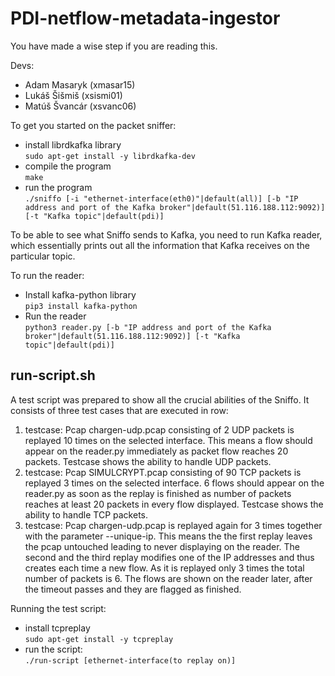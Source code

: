 # PDI-netflow-metadata-ingestor
You have made a wise step if you are reading this.

Devs:
- Adam Masaryk (xmasar15)
- Lukáš Šišmiš (xsismi01)
- Matúš Švancár (xsvanc06)

To get you started on the packet sniffer:
- install librdkafka library<br>
`sudo apt-get install -y librdkafka-dev`
- compile the program<br>
`make`
- run the program<br>
`./sniffo [-i "ethernet-interface(eth0)"|default(all)] [-b "IP address and port of the Kafka broker"|default(51.116.188.112:9092)] [-t "Kafka topic"|default(pdi)]`

To be able to see what Sniffo sends to Kafka, you need to run Kafka reader, which essentially prints out all the information that Kafka receives on the particular topic. 

To run the reader:
- Install kafka-python library<br>
`pip3 install kafka-python`
- Run the reader<br>
`python3 reader.py [-b "IP address and port of the Kafka broker"|default(51.116.188.112:9092)] [-t "Kafka topic"|default(pdi)]`

## run-script.sh
A test script was prepared to show all the crucial abilities of the Sniffo. It consists of three test cases that are executed in row:

1. testcase: Pcap chargen-udp.pcap consisting of 2 UDP packets is replayed 10 times on the selected interface. This means a flow should appear on the reader.py immediately as packet flow reaches 20 packets. Testcase shows the ability to handle UDP packets.
1. testcase: Pcap SIMULCRYPT.pcap consisting of 90 TCP packets is replayed 3 times on the selected interface. 6 flows should appear on the reader.py as soon as the replay is finished as number of packets reaches at least 20 packets in every flow displayed. Testcase shows the ability to handle TCP packets.
1. testcase: Pcap chargen-udp.pcap is replayed again for 3 times together with the parameter --unique-ip. This means the the first replay leaves the pcap untouched leading to never displaying on the reader. The second and the third replay modifies one of the IP addresses and thus creates each time a new flow. As it is replayed only 3 times the total number of packets is 6. The flows are shown on the reader later, after the timeout passes and they are flagged as finished.

Running the test script:
- install tcpreplay<br>
`sudo apt-get install -y tcpreplay`
- run the script:<br>
`./run-script [ethernet-interface(to replay on)]`
